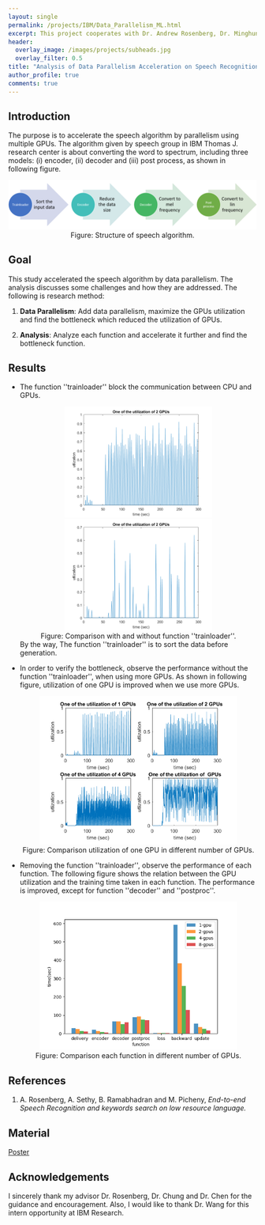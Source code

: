 ```yaml
---
layout: single
permalink: /projects/IBM/Data_Parallelism_ML.html
excerpt: This project cooperates with Dr. Andrew Rosenberg, Dr. Minghung Chen, Dr. Ihsin Chung, and Dr. Weichung Wang
header:
  overlay_image: /images/projects/subheads.jpg
  overlay_filter: 0.5
title: "Analysis of Data Parallelism Acceleration on Speech Recognition and Synthesis Algorithm (TTS)"
author_profile: true
comments: true
---
```


## Introduction

  The purpose is to accelerate the speech algorithm by parallelism using multiple GPUs. The algorithm given by speech group in IBM Thomas J. research center is about converting the word to spectrum, including
  three models: (i) encoder, (ii) decoder and (iii) post process, as shown in following figure.

  <center>
    <img src="/images/projects/para_ai/structure.png" width="550" alt="structure"/>
    <figcaption>Figure: Structure of speech algorithm.</figcaption>
  </center>

## Goal
  This study accelerated the speech algorithm by data parallelism. The analysis discusses some challenges and how they are addressed. The following is research method:

  1. <b>Data Parallelism</b>: Add data parallelism, maximize the GPUs utilization and find the bottleneck which reduced the utilization of GPUs.

  2. <b>Analysis</b>: Analyze each function and accelerate it further and find the bottleneck function.

## Results
  * The function ''trainloader'' block the communication between CPU and GPUs.
    <center class="half">
      <img src="/images/projects/para_ai/utilization_2gpu_notl.png" width="300" alt="without"/><img src="/images/projects/para_ai/utilization_2gpu_tl.png" width="300" alt="with"/> 
      <figcaption>Figure: Comparison with and without function ''trainloader''.</figcaption>
    </center>
    By the way, The function ''trainloader'' is to sort the data before generation.

  * In order to verify the bottleneck, observe the performance without the function ''trainloader'', when using more GPUs. As shown in following figure, utilization of one GPU is improved when we use more GPUs.
    <center>
      <img src="/images/projects/para_ai/utilization_gpus.png" width="400" alt="structure"/>
      <figcaption>Figure: Comparison utilization of one GPU in different number of GPUs.</figcaption>
    </center>

  * Removing the function ''trainloader'', observe the performance of each function. The following figure shows the relation between the GPU utilization and the training time taken in each function. The performance is improved, except for function ''decoder'' and ''postproc''.
    <center>
      <img src="/images/projects/para_ai/comparison22.png" width="400" alt="structure"/>
      <figcaption>Figure: Comparison each function in different number of GPUs.</figcaption>
    </center>



## References
  1. A. Rosenberg, A. Sethy, B. Ramabhadran and M. Picheny, <i>End-to-end Speech Recognition and keywords search on low resource language.</i>

## Material

  [Poster](./../../../pdf/projects/IBM/Data_Parallelism.pdf)


## Acknowledgements

  I sincerely thank my advisor Dr. Rosenberg, Dr. Chung and Dr. Chen for the guidance and encouragement. Also, I would like to thank Dr. Wang for this intern opportunity at IBM Research.